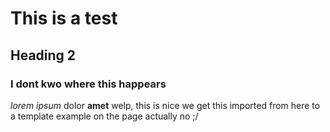 # This is a test
## Heading 2
### I dont kwo where this happears
_lorem ipsum_ dolor __amet__
welp, this is nice we get this imported from here
to a template example on the page
actually no ;/